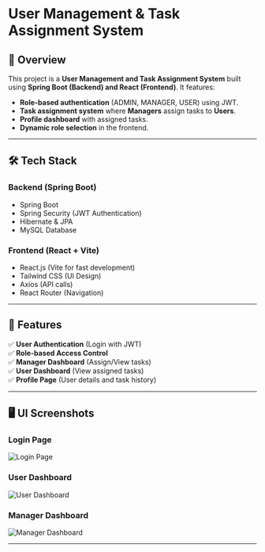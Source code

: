 # **User Management & Task Assignment System**  

## 🚀 **Overview**  
This project is a **User Management and Task Assignment System** built using **Spring Boot (Backend) and React (Frontend)**. It features:  
- **Role-based authentication** (ADMIN, MANAGER, USER) using JWT.  
- **Task assignment system** where **Managers** assign tasks to **Users**.  
- **Profile dashboard** with assigned tasks.  
- **Dynamic role selection** in the frontend.  

---

## 🛠 **Tech Stack**  
### **Backend (Spring Boot)**
- Spring Boot  
- Spring Security (JWT Authentication)  
- Hibernate & JPA  
- MySQL Database  

### **Frontend (React + Vite)**
- React.js (Vite for fast development)  
- Tailwind CSS (UI Design)  
- Axios (API calls)  
- React Router (Navigation)  

---

## 🎯 **Features**  
✅ **User Authentication** (Login with JWT)  
✅ **Role-based Access Control**  
✅ **Manager Dashboard** (Assign/View tasks)  
✅ **User Dashboard** (View assigned tasks)  
✅ **Profile Page** (User details and task history)  

---

## 🖥️ **UI Screenshots**  

### **Login Page**  
![Login Page](/screenshots/login.png)  

### **User Dashboard**  
![User Dashboard](/screenshots/userDashboard.png)  

### **Manager Dashboard**  
![Manager Dashboard](/screenshots/managerDashboard.png)  

---
